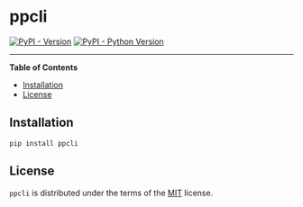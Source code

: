 # ppcli

[![PyPI - Version](https://img.shields.io/pypi/v/ppcli.svg)](https://pypi.org/project/ppcli)
[![PyPI - Python Version](https://img.shields.io/pypi/pyversions/ppcli.svg)](https://pypi.org/project/ppcli)

-----

**Table of Contents**

- [Installation](#installation)
- [License](#license)

## Installation

```console
pip install ppcli
```

## License

`ppcli` is distributed under the terms of the [MIT](https://spdx.org/licenses/MIT.html) license.
